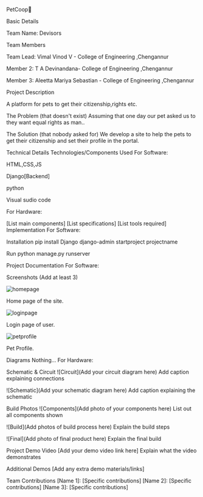PetCoop🎯

Basic Details

Team Name: Devisors

Team Members

Team Lead: Vimal Vinod V - College of Engineering ,Chengannur

Member 2: T A Devinandana- College of Engineering ,Chengannur

Member 3: Aleetta Mariya Sebastian -  College of Engineering ,Chengannur


Project Description

A platform for pets to get their citizenship,rights etc.


The Problem (that doesn't exist)
Assuming that one day our pet asked us to they want equal rights as man..

The Solution (that nobody asked for)
We develop a site to help the pets to get their citizenship and set their profile in the portal.

Technical Details
Technologies/Components Used
For Software:

HTML,CSS,JS 

Django[Backend]

python 

Visual sudio code

For Hardware:

[List main components]
[List specifications]
[List tools required]
Implementation
For Software:

Installation
pip install Django
django-admin startproject projectname


Run
python manage.py runserver


Project Documentation
For Software:

Screenshots (Add at least 3)

![homepage](https://github.com/user-attachments/assets/d2ab0c67-dc38-42c5-bf67-71b89285f5d7)


Home page of the site.

![loginpage](https://github.com/user-attachments/assets/7f45a8f0-5559-46dd-8443-64c635416567)

Login page of user.


![petprofile](https://github.com/user-attachments/assets/341750c7-738d-4aa6-9198-42a65f5ff3b0)

Pet Profile.

Diagrams
Nothing...
For Hardware:

Schematic & Circuit
![Circuit](Add your circuit diagram here) Add caption explaining connections

![Schematic](Add your schematic diagram here) Add caption explaining the schematic

Build Photos
![Components](Add photo of your components here) List out all components shown

![Build](Add photos of build process here) Explain the build steps

![Final](Add photo of final product here) Explain the final build

Project Demo
Video
[Add your demo video link here] Explain what the video demonstrates

Additional Demos
[Add any extra demo materials/links]

Team Contributions
[Name 1]: [Specific contributions]
[Name 2]: [Specific contributions]
[Name 3]: [Specific contributions]
